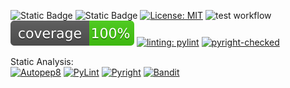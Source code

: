 ![Static Badge](https://img.shields.io/badge/Linux-FCC624?style=for-the-badge&logo=linux&logoColor=black)
![Static Badge](https://img.shields.io/badge/Python-3776AB?style=for-the-badge&logo=python&logoColor=white)
[![License: MIT](https://img.shields.io/badge/License-MIT-yellow.svg)](https://opensource.org/licenses/MIT)
![test workflow](https://github.com/SE-Fall24-RZA/Homework1/actions/workflows/test.yaml/badge.svg)
[![coverage](coverage.svg)](https://github.com/SE-Fall24-RZA/Homework1/actions/workflows/test.yaml)
[![linting: pylint](https://img.shields.io/badge/linting-pylint-yellowgreen)](https://github.com/SE-Fall24-RZA/Homework1/actions/workflows/pylint.yaml)
[![pyright-checked](https://img.shields.io/badge/pyright-checked-green)](https://github.com/SE-Fall24-RZA/Homework1/actions/workflows/pyright.yaml)

Static Analysis:\
[![Autopep8](https://img.shields.io/badge/autopep8-formatted-g)](https://github.com/SE-Fall24-RZA/Homework1/actions/workflows/analysis.yaml)
[![PyLint](https://github.com/SE-Fall24-RZA/Homework1/actions/workflows/pylint.yaml/badge.svg)](https://github.com/SE-Fall24-RZA/Homework1/actions/workflows/pylint.yaml)
[![Pyright](https://github.com/SE-Fall24-RZA/Homework1/actions/workflows/pyright.yaml/badge.svg)](https://github.com/SE-Fall24-RZA/Homework1/actions/workflows/pyright.yaml)
[![Bandit](https://github.com/SE-Fall24-RZA/Homework1/actions/workflows/bandit.yaml/badge.svg)](https://github.com/SE-Fall24-RZA/Homework1/actions/workflows/bandit.yaml)